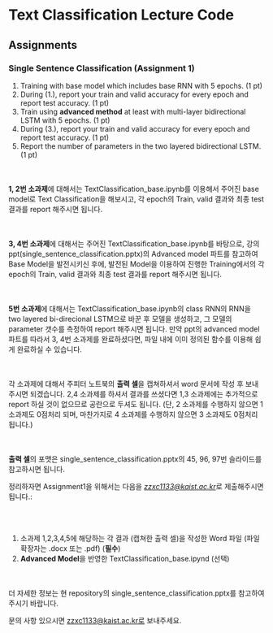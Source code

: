 # Text Classification Lecture Code

## Assignments
### Single Sentence Classification (Assignment 1)
1. Training with base model which includes base RNN with 5 epochs. (1 pt)
2. During (1.), report your train and valid accuracy for every epoch and report test accuracy. (1 pt)
3. Train using **advanced method** at least with multi-layer bidirectional LSTM with 5 epochs. (1 pt)
4. During (3.), report your train and valid accuracy for every epoch and report test accuracy. (1 pt)
5. Report the number of parameters in the two layered bidirectional LSTM. (1 pt)

<br></br>
**1, 2번 소과제**에 대해서는 TextClassification_base.ipynb를 이용해서 주어진 base model로 Text Classification을 해보시고,
각 epoch의 Train, valid 결과와 최종 test 결과를 report 해주시면 됩니다.  
  
  <br></br>
**3, 4번 소과제**에 대해서는 주어진 TextClassification_base.ipynb를 바탕으로, 강의 ppt(single_sentence_classification.pptx)의 Advanced model 파트를 참고하여 Base Model을 발전시키신 후에, 발전된 Model을 이용하여 진행한 Training에서의 각 epoch의 Train, valid 결과와 최종 test 결과를 report 해주시면 됩니다.  
  
  <br></br>
**5번 소과제**에 대해서는 TextClassification_base.ipynb의 class RNN의 RNN을 two layered bi-direcional LSTM으로 바꾼 후 모델을 생성하고, 그 모델의 parameter 갯수를 측정하여 report 해주시면 됩니다. 만약 ppt의 advanced model 파트를 따라서 3, 4번 소과제를 완료하셨다면, 파일 내에 이미 정의된 함수를 이용해 쉽게 완료하실 수 있습니다.  
  
  <br></br>
각 소과제에 대해서 주피터 노트북의 **출력 셀**을 캡쳐하셔서 word 문서에 작성 후 보내주시면 되겠습니다. 2,4 소과제를 하셔서 결과를 쓰셨다면 1,3 소과제에는 추가적으로 report 하실 것이 없으므로 공란으로 두셔도 됩니다. (단, 2 소과제를 수행하지 않으면 1 소과제도 0점처리 되며, 마찬가지로 4 소과제를 수행하지 않으면 3 소과제도 0점처리 됩니다.)  
  
  <br></br>
**출력 셀**의 포맷은 single_sentence_classification.pptx의 45, 96, 97번 슬라이드를 참고하시면 됩니다.  
  
  
정리하자면 Assignment1을 위해서는 다음을 *zzxc1133@kaist.ac.kr*로 제출해주시면 됩니다.:  
  
  <br></br>
1) 소과제 1,2,3,4,5에 해당하는 각 결과 (캡쳐한 출력 셀)을 작성한 Word 파일 (파일 확장자는 .docx 또는 .pdf) (**필수**)
2) **Advanced Model**을 반영한 TextClassification_base.ipynd (선택)  
  
  <br></br>
더 자세한 정보는 현 repository의 single_sentence_classification.pptx를 참고하여 주시기 바랍니다.  
  
문의 사항 있으시면 zzxc1133@kaist.ac.kr로 보내주세요.  
